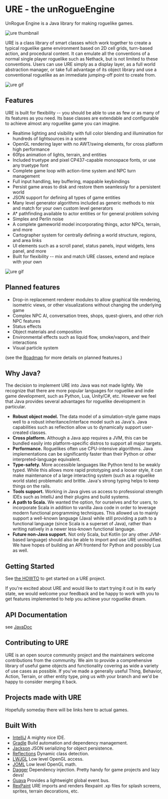 # URE - the unRogueEngine

UnRogue Engine is a Java library for making roguelike games.

![ure thumbnail](https://raw.githubusercontent.com/gilmore606/ure/master/thumb1.png)

URE is a class library of smart classes which work together to create a typical
roguelike game environment based on 2D cell grids, turn-based action, and procedural
content.  It can emulate all the conventions of a normal single player roguelike such
as Nethack, but is not limited to these conventions.  Users can use URE simply as a
display layer, as a full world abstraction manager, or take full advantage of its
object library and use a conventional roguelike as an immediate jumping-off point
to create from.

![ure gif](https://raw.githubusercontent.com/gilmore606/ure/master/ure-water.gif)
## Features

URE is built for flexibility -- you should be able to use as few or as many of its features
as you need.  Its base classes are extendable and configurable to achieve almost any
roguelike game you can imagine.

- Realtime lighting and visibility with full color blending and illumination for
hundreds of lightsources in a scene
- OpenGL rendering layer with no AWT/swing elements, for cross platform high performance
- 60fps animation of lights, terrain, and entities
- Included truetype and pixel CP437-capable monospace fonts, or use any truetype font
- Complete game loop with action-time system and NPC turn management
- Full input handling, key buffering, mappable keybindings
- Persist game areas to disk and restore them seamlessly for a persistent world
- JSON support for defining all types of game entities
- Many level generator algorithms included as generic methods to mix and match for your
own custom level generators
- A* pathfinding available to actor entities or for general problem solving
- Simplex and Perlin noise
- A complete gameworld model incorporating things, actor NPCs, terrain, and more
- Cartographer system for centrally defining a world structure, regions, and area links
- UI elements such as a scroll panel, status panels, input widgets, lens panel, and more
- Built for flexibility -- mix and match URE classes, extend and replace with your own

![ure gif](https://raw.githubusercontent.com/gilmore606/ure/master/thumb3.gif)
## Planned features

- Drop-in replacement renderer modules to allow graphical tile rendering, isometric views, or
other visualizations without changing the underlying game
- Complex NPC AI, conversation trees, shops, quest-givers, and other rich NPC features
- Status effects
- Object materials and composition
- Environmental effects such as liquid flow, smoke/vapors, and their interactions
- Visual particle system

(see the [Roadmap](ROADMAP.md) for more details on planned features.)

## Why Java?

The decision to implement URE into Java was not made lightly.  We recognize that there are more popular
languages for roguelike and indie game development, such as Python, Lua, Unity/C#, etc.  However
we feel that Java provides several advantages for roguelike development in particular.

- <B>Robust object model.</B>  The data model of a simulation-style game maps well to a robust inheritance/interface model such as Java's.
Java capabilities such as reflection allow us to dynamically support user-created classes.
- <B>Cross platform.</B> Although a Java app requires a JVM, this can be bundled easily into platform-specific distros to support all major targets.
- <B>Performance.</B> Roguelikes often use CPU-intensive algorithms.  Java implementations can be
significantly faster than their Python or other interpreted-language equivalent.
- <B>Type-safety.</B> More accessible languages like Python tend to be weakly typed.  While this allows
more rapid prototyping and a looser style, it can make maintenance of a large interacting system (such as a
roguelike world state) problematic and brittle.  Java's strong typing helps to keep things on the rails.
- <B>Tools support.</B> Working in Java gives us access to professional strength IDEs such as IntelliJ and their
plugins and build systems.
- <B>A path to Scala.</B> We wanted the option, for ourselves and for users, to incorporate Scala in addition
to vanilla Java code in order to leverage modern functional programming techniques.  This allowed us to mainly
support a well-known language (Java) while still providing a path to a functional language (since Scala is a superset
of Java), rather than writing natively in a newer less-known functional language.
- <B>Future non-Java support.</B> Not only Scala, but Kotlin (or any other JVM-based language) should also be able to import and use URE unmodified.  We have hopes of
building an API frontend for Python and possibly Lua as well.

## Getting Started

See [the HOWTO](HOWTO.md) to get started on a URE project.

If you're excited about URE and would like to start trying it out in its early state, we would welcome your feedback
and be happy to work with you to get features implemented to help you achieve your roguelike dream.


## API Documentation

see [JavaDoc](https://gilmore606.github.io/ure)

## Contributing to URE

URE is an open source community project and the maintainers welcome contributions from
the community.  We aim to provide a comprehensive library of useful game objects and
functionality covering as wide a variety of use cases as possible.  If you've made a
generally useful Thing, Behavior, Action, Terrain, or other entity type, ping us with your
branch and we'd be happy to consider merging it back.



## Projects made with URE

Hopefully someday there will be links here to actual games.

## Built With
- [IntelliJ](https://www.jetbrains.com/idea/) A mighty nice IDE.
- [Gradle](https://gradle.org/) Build automation and dependency management.
- [Jackson](https://github.com/FasterXML/jackson) JSON serializing for object persistence.
- [Reflections](http://static.javadoc.io/org.reflections/reflections/0.9.10/org/reflections/Reflections.html) Dynamic class detection.
- [LWJGL](https://www.lwjgl.org/) Low level OpenGL access.
- [JOML](https://github.com/JOML-CI/JOML) Low level OpenGL math.
- [Dagger](http://square.github.io/dagger/) Dependency injection.  Pretty handy for game projects and lazy devs!
- [Guava](https://github.com/google/guava) Provides a lightweight global event bus.
- [RexPaint](http://www.gridsagegames.com/rexpaint/) URE imports and renders Rexpaint .xp files for splash screens, sprites, terrain decorations, etc.
